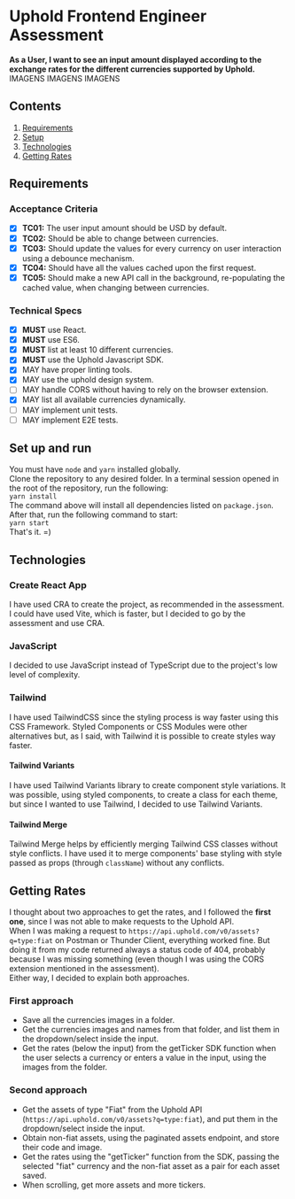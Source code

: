 # Uphold Frontend Engineer Assessment
**As a User, I want to see an input amount displayed according to the exchange rates for the different currencies supported by Uphold.**  
IMAGENS IMAGENS IMAGENS

## Contents
1. [Requirements](#requirements)
2. [Setup](#set-up-and-run)
3. [Technologies](#technologies)
4. [Getting Rates](#getting-rates)
## Requirements
### Acceptance Criteria
- [x] **TC01:** The user input amount should be USD by default.
- [x] **TC02:** Should be able to change between currencies.
- [x] **TC03:** Should update the values for every currency on user interaction using a debounce mechanism. 
- [x] **TC04:** Should have all the values cached upon the first request. 
- [x] **TC05:** Should make a new API call in the background, re-populating the cached value, when changing between currencies.
### Technical Specs
- [x] **MUST** use React.
- [x] **MUST** use ES6.
- [x] **MUST** list at least 10 different currencies. 
- [x] **MUST** use the Uphold Javascript SDK. 
- [x] MAY have proper linting tools.
- [x] MAY use the uphold design system.
- [ ] MAY handle CORS without having to rely on the browser extension. 
- [x] MAY list all available currencies dynamically.
- [ ] MAY implement unit tests. 
- [ ] MAY implement E2E tests.

## Set up and run
You must have `node` and `yarn` installed globally.  
Clone the repository to any desired folder. In a terminal session opened in the root of the repository, run the following:  
`yarn install`  
The command above will install all dependencies listed on `package.json`.  
After that, run the following command to start:  
`yarn start`  
That's it. =)
## Technologies
### Create React App
I have used CRA to create the project, as recommended in the assessment. I could have used Vite, which is faster, but I decided to go by the assessment and use CRA.
### JavaScript
I decided to use JavaScript instead of TypeScript due to the project's low level of complexity.
### Tailwind
I have used TailwindCSS since the styling process is way faster using this CSS Framework. Styled Components or CSS Modules were other alternatives but, as I said, with Tailwind it is possible to create styles way faster.
#### Tailwind Variants
I have used Tailwind Variants library to create component style variations.
It was possible, using styled components, to create a class for each theme, but since I wanted to use Tailwind, I decided to use Tailwind Variants.
#### Tailwind Merge
Tailwind Merge helps by efficiently merging Tailwind CSS classes without style conflicts. I have used it to merge components' base styling with style passed as props (through `className`) without any conflicts.
## Getting Rates
I thought about two approaches to get the rates, and I followed the **first one**, since I was not able to make requests to the Uphold API.  
When I was making a request to `https://api.uphold.com/v0/assets?q=type:fiat` on Postman or Thunder Client, everything worked fine. But doing it from my code returned always a status code of 404, probably because I was missing something (even though I was using the CORS extension mentioned in the assessment).  
Either way, I decided to explain both approaches.
### First approach
- Save all the currencies images in a folder.
- Get the currencies images and names from that folder, and list them in the dropdown/select inside the input.
- Get the rates (below the input) from the getTicker SDK function when the user selects a currency or enters a value in the input, using the images from the folder.
### Second approach
- Get the assets of type "Fiat" from the Uphold API (`https://api.uphold.com/v0/assets?q=type:fiat`), and put them in the dropdown/select inside the input.
- Obtain non-fiat assets, using the paginated assets endpoint, and store their code and image.
- Get the rates using the "getTicker" function from the SDK, passing the selected "fiat" currency and the non-fiat asset as a pair for each asset saved.
- When scrolling, get more assets and more tickers.


